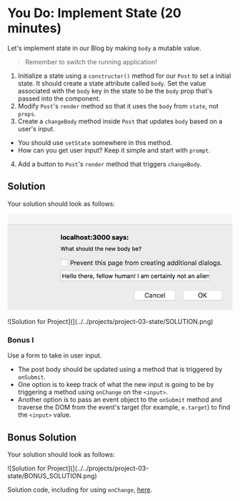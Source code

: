 # You Do: Implement State (20 minutes) #

Let's implement state in our Blog by making `body` a mutable value.
> Remember to switch the running application!

1. Initialize a state using a `constructor()` method for our `Post` to set a initial state. It should create a state attribute called `body`. Set the value associated with the `body` key in the state to be the `body` prop that's passed into the component.
2. Modify `Post`'s `render` method so that it uses the `body` from `state`, not `props`.
3. Create a `changeBody` method inside `Post` that updates `body` based on a user's input.
  - You should use `setState` somewhere in this method.
  - How can you get user input? Keep it simple and start with `prompt`.
4. Add a button to `Post`'s `render` method that triggers `changeBody`.

## Solution

Your solution should look as follows:

![Solution for Project](../../projects/project-03-state/SOLUTION_ALERT.png)

![Solution for Project](](../../projects/project-03-state/SOLUTION.png)

### Bonus I ###

Use a form to take in user input.

- The post body should be updated using a method that is triggered by `onSubmit`.
- One option is to keep track of what the new input is going to be by triggering a method using `onChange` on the `<input>`.
- Another option is to pass an event object to the `onSubmit` method and traverse the DOM from the event's target (for example, `e.target`) to find the `<input>` value.

## Bonus Solution

Your solution should look as follows:

![Solution for Project](](../../projects/project-03-state/BONUS_SOLUTION.png)

Solution code, including for using `onChange`, [here](https://git.generalassemb.ly/education-product/module-fe-framework-react/tree/master/projects/project-03-state).

